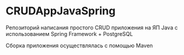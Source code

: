 # CRUDAppJavaSpring
Репозиторий написания простого CRUD приложения на ЯП Java с использованием Spring Framework + PostgreSQL

Сборка приложения осуществлялась с помощью Maven
